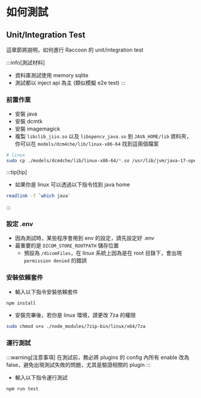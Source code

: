 <script>
    import { base } from "$app/paths";
    import CenterImage from "@raccoon-docs/core/src/components/CenterImage.svelte";
</script>

# 如何測試

## Unit/Integration Test
這章節將說明，如何進行 Raccoon 的 unit/integration test

:::info[測試材料]
- 資料庫測試使用 memory sqlite
- 測試都以 inject api 為主 (類似模擬 e2e test)
:::

### 前置作業
- 安裝 java
- 安裝 dcmtk
- 安裝 imagemagick
- 複製 `libclib_jiio.so` 以及 `libopencv_java.so` 到 `JAVA_HOME/lib` 資料夾，你可以在 `models/dcm4che/lib/linux-x86-64` 找到這兩個檔案
```bash
# linux
sudo cp ./models/dcm4che/lib/linux-x86-64/*.so /usr/lib/jvm/java-17-openjdk-amd64/lib
```

:::tip[tip]
- 如果你是 linux 可以透過以下指令找到 java home
```bash
readlink -f `which java`
```
:::

### 設定 .env
- 因為測試時，某些程序會用到 env 的設定，請先設定好 .env
- 最重要的是 `DICOM_STORE_ROOTPATH` 儲存位置
  - 預設為 `/dicomFiles`，在 linux 系統上因為是在 root 目錄下，會出現 `permission denied` 的錯誤


### 安裝依賴套件
- 輸入以下指令安裝依賴套件
```bash
npm install
```
- 安裝完畢後，若你是 linux 環境，請更改 7za 的權限
```bash
sudo chmod u+x ./node_modules/7zip-bin/linux/x64/7za
```


### 運行測試
:::warning[注意事項]
在測試前，務必將 plugins 的 config 內所有 enable 改為 false，避免出現測試失敗的問題，尤其是驗證相關的 plugin
:::
- 輸入以下指令運行測試
```
npm run test
```
